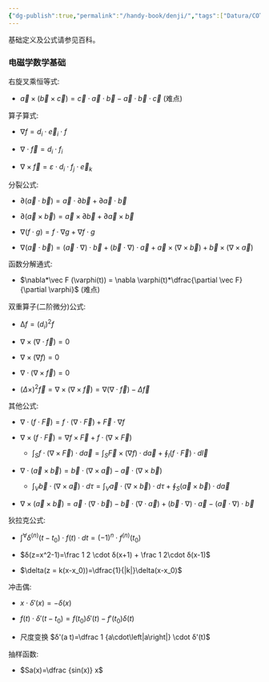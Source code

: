 ```yaml
---
{"dg-publish":true,"permalink":"/handy-book/denji/","tags":["Datura/COTLAB/Handy"],"noteIcon":""}
---
```




基础定义及公式请参见百科。

### 电磁学数学基础

右旋叉乘恒等式:

- $\vec a \times (\vec b \times \vec c) = \vec c \cdot \vec a \cdot \vec b - \vec a \cdot \vec b \cdot \vec c$ (难点)

算子算式:

- $\nabla f = d_i \cdot \vec e_i \cdot f$

- $\nabla \cdot \vec f = d_i \cdot f_i$

- $\nabla \times \vec f = ε \cdot d_i \cdot f_j \cdot \vec e_k$

分裂公式:

- $\partial(\vec a \cdot \vec b) = \vec a \cdot \partial \vec b + \partial \vec a \cdot \vec b$

- $\partial(\vec a \times \vec b) = \vec a \times \partial \vec b + \partial \vec a \times \vec b$

- $\nabla(f \cdot g) = f \cdot \nabla g + \nabla f \cdot g$

- $\nabla(\vec a \cdot \vec b) = (\vec a \cdot \nabla)\cdot \vec b + (\vec b \cdot \nabla)\cdot \vec a + \vec a \times(\nabla\times\vec b) + \vec b \times(\nabla\times\vec a)$

函数分解通式:

- $\nabla*\vec F (\varphi(t)) = \nabla \varphi(t)*\dfrac{\partial \vec F}{\partial \varphi}$ (难点)

双重算子(二阶微分)公式:

- $∆f = (d_i)^2 f$

- $\nabla \times(\nabla \cdot \vec f) = 0$

- $\nabla \times(\nabla f) = 0$

- $\nabla \cdot(\nabla \times \vec f) = 0$

- $(\Delta\times)^2\vec f = \nabla \times(\nabla \times \vec f) = \nabla(\nabla\cdot\vec f)-\Delta\vec f$

其他公式:

- $\nabla\cdot(f \cdot\vec F) = f \cdot(\nabla\cdot\vec F) + \vec F\cdot\nabla f$

- $\nabla\times(f \cdot\vec F) = \nabla f \times\vec{F} + f\cdot(\nabla\times\vec{F})$
	- $\int_S{f\cdot(\nabla\times\vec{F})\cdot d\vec a}=\int_S{\vec{F}\times(\nabla f)\cdot d\vec a}+\oint_l{(f \cdot\vec F)\cdot d\vec l}$

- $\nabla\cdot(\vec a \times\vec b) = \vec b \cdot(\nabla\times\vec a) - \vec a\cdot(\nabla\times\vec b)$
	- $\int_V{\vec b \cdot(\nabla\times\vec a)\cdot d\tau}=\int_V{\vec a\cdot(\nabla\times\vec b)\cdot d\tau}+\oint_S{(\vec a \times\vec b)\cdot d\vec a}$

- $\nabla\times(\vec a \times\vec b) = \vec a \cdot(\nabla\cdot\vec b) - \vec b\cdot(\nabla\cdot\vec a)+ (\vec b \cdot\nabla)\cdot\vec a - (\vec a \cdot\nabla)\cdot\vec b$

狄拉克公式:

- $\int^\forall δ^{(n)}(t-t_0) \cdot f(t) \cdot dt = (-1)^n \cdot f^{(n)}(t_0)$

- $δ(z=x^2-1)=\frac 1 2 \cdot δ(x+1) + \frac 1 2\cdot δ(x-1)$

- $\delta(z = k(x-x_0))=\dfrac{1}{|k|}\delta(x-x_0)$

冲击偶:

- $x \cdot δ'(x) = -δ(x)$

- $f(t) \cdot δ'(t-t_0) = f(t_0)δ'(t) - f'(t_0)δ(t)$

- 尺度变换 $δ'(a t)=\dfrac 1 {a\cdot\left|a\right|} \cdot δ'(t)$

抽样函数:

- $Sa(x)=\dfrac {sin(x)} x$


